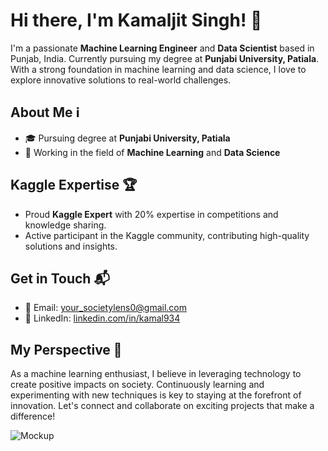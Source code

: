 # Hi there, I'm Kamaljit Singh! 👋

I'm a passionate **Machine Learning Engineer** and **Data Scientist** based in Punjab, India. Currently pursuing my degree at **Punjabi University, Patiala**. With a strong foundation in machine learning and data science, I love to explore innovative solutions to real-world challenges.

## About Me ℹ️

- 🎓 Pursuing degree at **Punjabi University, Patiala**
- 💼 Working in the field of **Machine Learning** and **Data Science**


## Kaggle Expertise 🏆

- Proud **Kaggle Expert** with 20% expertise in competitions and knowledge sharing.
- Active participant in the Kaggle community, contributing high-quality solutions and insights.

## Get in Touch 📬

- 📧 Email: [your_societylens0@gmail.com](kmljit0@gmail.com)
- 🔗 LinkedIn: [linkedin.com/in/kamal934](www.linkedin.com/in/kamal934)


## My Perspective 🌟

As a machine learning enthusiast, I believe in leveraging technology to create positive impacts on society. Continuously learning and experimenting with new techniques is key to staying at the forefront of innovation. Let's connect and collaborate on exciting projects that make a difference!

![Mockup](mockup_image_url.jpg)

